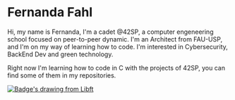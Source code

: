# Fernanda Fahl

Hi, my name is Fernanda, I'm a cadet @42SP, a computer engeneering school focused on peer-to-peer dynamic. I'm an Architect from FAU-USP, and I'm on my way of learning how to code. I'm interested in Cybersecurity, BackEnd Dev and green technology.

Right now I'm learning how to code in C with the projects of 42SP, you can find some of them in my repositories.


[![Badge's drawing from Libft](![image](https://user-images.githubusercontent.com/102756887/201715881-9ffec3b5-b4d1-4bac-9c06-d0ab2a466c7a.png))](https://github.com/ferfahl/42SP_libft)

